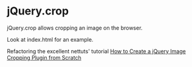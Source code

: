 jQuery.crop
============================================

jQuery.crop allows cropping an image on the browser.

Look at index.html for an example.

Refactoring the excellent nettuts' tutorial [How to Create a jQuery Image Cropping Plugin from Scratch](http://net.tutsplus.com/tutorials/javascript-ajax/how-to-create-a-jquery-image-cropping-plugin-from-scratch-part-i/)